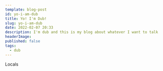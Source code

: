 ```yaml
---
template: blog-post
id: yo-i-am-dub
title: Yo! I'm Dub!
slug: yo-i-am-dub
date: 2022-02-07 20:33
description: I'm dub and this is my blog about whatever I want to talk about
headerImage: 
published: false
tags: 
  - dub
---
```


Locals




